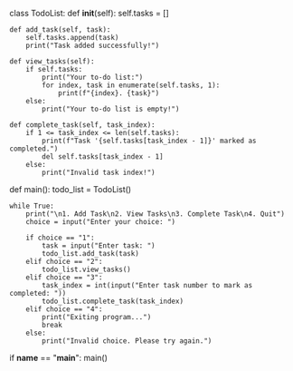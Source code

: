 class TodoList:
    def __init__(self):
        self.tasks = []

    def add_task(self, task):
        self.tasks.append(task)
        print("Task added successfully!")

    def view_tasks(self):
        if self.tasks:
            print("Your to-do list:")
            for index, task in enumerate(self.tasks, 1):
                print(f"{index}. {task}")
        else:
            print("Your to-do list is empty!")

    def complete_task(self, task_index):
        if 1 <= task_index <= len(self.tasks):
            print(f"Task '{self.tasks[task_index - 1]}' marked as completed.")
            del self.tasks[task_index - 1]
        else:
            print("Invalid task index!")


def main():
    todo_list = TodoList()

    while True:
        print("\n1. Add Task\n2. View Tasks\n3. Complete Task\n4. Quit")
        choice = input("Enter your choice: ")

        if choice == "1":
            task = input("Enter task: ")
            todo_list.add_task(task)
        elif choice == "2":
            todo_list.view_tasks()
        elif choice == "3":
            task_index = int(input("Enter task number to mark as completed: "))
            todo_list.complete_task(task_index)
        elif choice == "4":
            print("Exiting program...")
            break
        else:
            print("Invalid choice. Please try again.")


if __name__ == "__main__":
    main()
